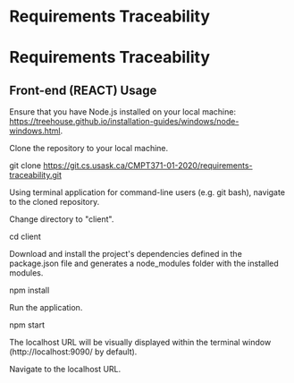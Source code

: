 # Requirements Traceability

# Requirements Traceability

## Front-end (REACT) Usage

Ensure that you have Node.js installed on your local machine: https://treehouse.github.io/installation-guides/windows/node-windows.html.

Clone the repository to your local machine.

git clone https://git.cs.usask.ca/CMPT371-01-2020/requirements-traceability.git

Using terminal application for command-line users (e.g. git bash), navigate to the cloned repository.

Change directory to "client".

cd client

Download and install the project's dependencies defined in the package.json file and generates a node_modules folder with the installed modules.

npm install

Run the application.

npm start

The localhost URL will be visually displayed within the terminal window (http://localhost:9090/ by default). 

Navigate to the localhost URL.
